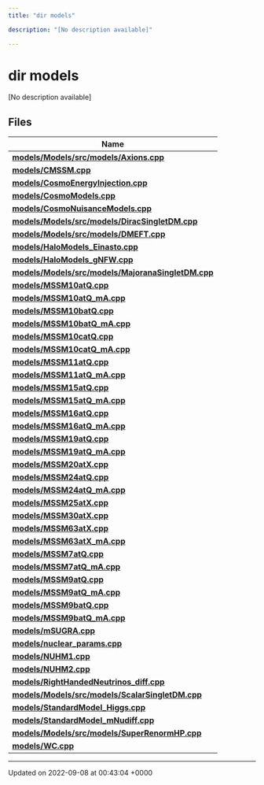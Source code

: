 ```yaml
---
title: "dir models"

description: "[No description available]"

---
```


# dir models

[No description available]

## Files

| Name           |
| -------------- |
| **[models/Models/src/models/Axions.cpp](/documentation/code/files/models_2src_2models_2axions_8cpp/#file-models-src-models-axions-cpp)**  |
| **[models/CMSSM.cpp](/documentation/code/files/cmssm_8cpp/#file-cmssm-cpp)**  |
| **[models/CosmoEnergyInjection.cpp](/documentation/code/files/cosmoenergyinjection_8cpp/#file-cosmoenergyinjection-cpp)**  |
| **[models/CosmoModels.cpp](/documentation/code/files/cosmomodels_8cpp/#file-cosmomodels-cpp)**  |
| **[models/CosmoNuisanceModels.cpp](/documentation/code/files/cosmonuisancemodels_8cpp/#file-cosmonuisancemodels-cpp)**  |
| **[models/Models/src/models/DiracSingletDM.cpp](/documentation/code/files/models_2src_2models_2diracsingletdm_8cpp/#file-models-src-models-diracsingletdm-cpp)**  |
| **[models/Models/src/models/DMEFT.cpp](/documentation/code/files/models_2src_2models_2dmeft_8cpp/#file-models-src-models-dmeft-cpp)**  |
| **[models/HaloModels_Einasto.cpp](/documentation/code/files/halomodels__einasto_8cpp/#file-halomodels-einasto-cpp)**  |
| **[models/HaloModels_gNFW.cpp](/documentation/code/files/halomodels__gnfw_8cpp/#file-halomodels-gnfw-cpp)**  |
| **[models/Models/src/models/MajoranaSingletDM.cpp](/documentation/code/files/models_2src_2models_2majoranasingletdm_8cpp/#file-models-src-models-majoranasingletdm-cpp)**  |
| **[models/MSSM10atQ.cpp](/documentation/code/files/mssm10atq_8cpp/#file-mssm10atq-cpp)**  |
| **[models/MSSM10atQ_mA.cpp](/documentation/code/files/mssm10atq__ma_8cpp/#file-mssm10atq-ma-cpp)**  |
| **[models/MSSM10batQ.cpp](/documentation/code/files/mssm10batq_8cpp/#file-mssm10batq-cpp)**  |
| **[models/MSSM10batQ_mA.cpp](/documentation/code/files/mssm10batq__ma_8cpp/#file-mssm10batq-ma-cpp)**  |
| **[models/MSSM10catQ.cpp](/documentation/code/files/mssm10catq_8cpp/#file-mssm10catq-cpp)**  |
| **[models/MSSM10catQ_mA.cpp](/documentation/code/files/mssm10catq__ma_8cpp/#file-mssm10catq-ma-cpp)**  |
| **[models/MSSM11atQ.cpp](/documentation/code/files/mssm11atq_8cpp/#file-mssm11atq-cpp)**  |
| **[models/MSSM11atQ_mA.cpp](/documentation/code/files/mssm11atq__ma_8cpp/#file-mssm11atq-ma-cpp)**  |
| **[models/MSSM15atQ.cpp](/documentation/code/files/mssm15atq_8cpp/#file-mssm15atq-cpp)**  |
| **[models/MSSM15atQ_mA.cpp](/documentation/code/files/mssm15atq__ma_8cpp/#file-mssm15atq-ma-cpp)**  |
| **[models/MSSM16atQ.cpp](/documentation/code/files/mssm16atq_8cpp/#file-mssm16atq-cpp)**  |
| **[models/MSSM16atQ_mA.cpp](/documentation/code/files/mssm16atq__ma_8cpp/#file-mssm16atq-ma-cpp)**  |
| **[models/MSSM19atQ.cpp](/documentation/code/files/mssm19atq_8cpp/#file-mssm19atq-cpp)**  |
| **[models/MSSM19atQ_mA.cpp](/documentation/code/files/mssm19atq__ma_8cpp/#file-mssm19atq-ma-cpp)**  |
| **[models/MSSM20atX.cpp](/documentation/code/files/mssm20atx_8cpp/#file-mssm20atx-cpp)**  |
| **[models/MSSM24atQ.cpp](/documentation/code/files/mssm24atq_8cpp/#file-mssm24atq-cpp)**  |
| **[models/MSSM24atQ_mA.cpp](/documentation/code/files/mssm24atq__ma_8cpp/#file-mssm24atq-ma-cpp)**  |
| **[models/MSSM25atX.cpp](/documentation/code/files/mssm25atx_8cpp/#file-mssm25atx-cpp)**  |
| **[models/MSSM30atX.cpp](/documentation/code/files/mssm30atx_8cpp/#file-mssm30atx-cpp)**  |
| **[models/MSSM63atX.cpp](/documentation/code/files/mssm63atx_8cpp/#file-mssm63atx-cpp)**  |
| **[models/MSSM63atX_mA.cpp](/documentation/code/files/mssm63atx__ma_8cpp/#file-mssm63atx-ma-cpp)**  |
| **[models/MSSM7atQ.cpp](/documentation/code/files/mssm7atq_8cpp/#file-mssm7atq-cpp)**  |
| **[models/MSSM7atQ_mA.cpp](/documentation/code/files/mssm7atq__ma_8cpp/#file-mssm7atq-ma-cpp)**  |
| **[models/MSSM9atQ.cpp](/documentation/code/files/mssm9atq_8cpp/#file-mssm9atq-cpp)**  |
| **[models/MSSM9atQ_mA.cpp](/documentation/code/files/mssm9atq__ma_8cpp/#file-mssm9atq-ma-cpp)**  |
| **[models/MSSM9batQ.cpp](/documentation/code/files/mssm9batq_8cpp/#file-mssm9batq-cpp)**  |
| **[models/MSSM9batQ_mA.cpp](/documentation/code/files/mssm9batq__ma_8cpp/#file-mssm9batq-ma-cpp)**  |
| **[models/mSUGRA.cpp](/documentation/code/files/msugra_8cpp/#file-msugra-cpp)**  |
| **[models/nuclear_params.cpp](/documentation/code/files/nuclear__params_8cpp/#file-nuclear-params-cpp)**  |
| **[models/NUHM1.cpp](/documentation/code/files/nuhm1_8cpp/#file-nuhm1-cpp)**  |
| **[models/NUHM2.cpp](/documentation/code/files/nuhm2_8cpp/#file-nuhm2-cpp)**  |
| **[models/RightHandedNeutrinos_diff.cpp](/documentation/code/files/righthandedneutrinos__diff_8cpp/#file-righthandedneutrinos-diff-cpp)**  |
| **[models/Models/src/models/ScalarSingletDM.cpp](/documentation/code/files/models_2src_2models_2scalarsingletdm_8cpp/#file-models-src-models-scalarsingletdm-cpp)**  |
| **[models/StandardModel_Higgs.cpp](/documentation/code/files/standardmodel__higgs_8cpp/#file-standardmodel-higgs-cpp)**  |
| **[models/StandardModel_mNudiff.cpp](/documentation/code/files/standardmodel__mnudiff_8cpp/#file-standardmodel-mnudiff-cpp)**  |
| **[models/Models/src/models/SuperRenormHP.cpp](/documentation/code/files/models_2src_2models_2superrenormhp_8cpp/#file-models-src-models-superrenormhp-cpp)**  |
| **[models/WC.cpp](/documentation/code/files/wc_8cpp/#file-wc-cpp)**  |






-------------------------------

Updated on 2022-09-08 at 00:43:04 +0000
